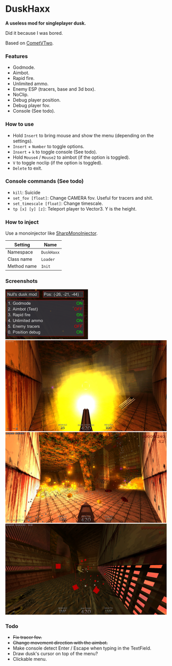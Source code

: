 # DuskHaxx
**A useless mod for singleplayer dusk.**

Did it because I was bored.

Based on [CometVTwo](https://github.com/TheReal3rd/CometVTwo).

### Features
- Godmode.
- Aimbot.
- Rapid fire.
- Unlimited ammo.
- Enemy ESP (tracers, base and 3d box).
- NoClip.
- Debug player position.
- Debug player fov.
- Console (See todo).

### How to use
- Hold `Insert` to bring mouse and show the menu (depending on the settings).
- `Insert` + `Number` to toggle options.
- `Insert` + `k` to toggle console (See todo).
- Hold `Mouse4` / `Mouse2` to aimbot (if the option is toggled).
- `V` to toggle noclip (if the option is toggled).
- `Delete` to exit.

### Console commands (See todo)
- `kill`: Suicide
- `set_fov [float]`: Change CAMERA fov. Useful for tracers and shit.
- `set_timescale [float]`: Change timescale.
- `tp [x] [y] [z]`: Teleport player to Vector3. Y is the height.

### How to inject
Use a monoinjector like [SharpMonoInjector](https://github.com/warbler/SharpMonoInjector).

Setting      | Name
-------------|----------------
Namespace    | `DuskHaxx`
Class name   | `Loader`
Method name  | `Init`

### Screenshots
![Screenshot 1](images/screenshot4.png)
![Screenshot 2](images/screenshot2.jpg)
![Screenshot 3](images/screenshot3.jpg)
![Screenshot 4 (Box ESP and tracers)](images/screenshot5.jpg)

### Todo
- ~~Fix tracer fov.~~
- ~~Change movement direction with the aimbot.~~
- Make console detect Enter / Escape when typing in the TextField.
- Draw dusk's cursor on top of the menu?
- Clickable menu.
